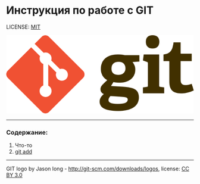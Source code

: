 # Инструкция по работе с GIT

LICENSE: [MIT](./license.md)

![git-logo](./assets/640px-Git-logo.svg.png)

---


### Содержание:
1. Что-то
2. [git add](./add.md) 

---

GIT logo by Jason long - http://git-scm.com/downloads/logos, license: [CC BY 3.0](https://creativecommons.org/licenses/by/3.0/)  